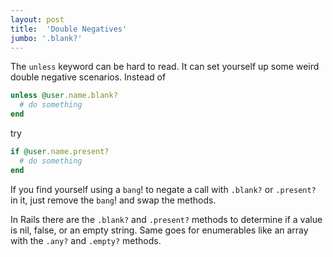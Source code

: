 ```yaml
---
layout: post
title:  'Double Negatives'
jumbo: '.blank?'
---
```

The `unless` keyword can be hard to read. It can set yourself up some weird double negative scenarios.
Instead of
```ruby
unless @user.name.blank?
  # do something
end
```
try
```ruby
if @user.name.present?
  # do something
end
```

If you find yourself using a `bang`! to negate a call with `.blank?` or `.present?` in it, just remove the `bang`! and swap the methods.

In Rails there are the `.blank?` and `.present?` methods to determine if a value is nil, false, or an empty string. Same goes for enumerables like an array with the `.any?` and `.empty?` methods.
